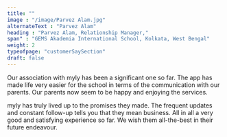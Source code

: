 ```yaml
---
title: ""   
image : "/image/Parvez Alam.jpg"
alternateText : "Parvez Alam"
heading : "Parvez Alam, Relationship Manager,"
span" : "GEMS Akademia International School, Kolkata, West Bengal"
weight: 2
typeofpage: "customerSaySection"
draft: false
---
```


Our association with myly has been a significant one so far. The app has made life very easier for the school in terms of the communication with our parents. Our parents now seem to be happy and enjoying the services.

myly has truly lived up to the promises they made. The frequent updates and constant follow-up tells you that they mean business. All in all a very good and satisfying experience so far. We wish them all-the-best in their future endeavour.
